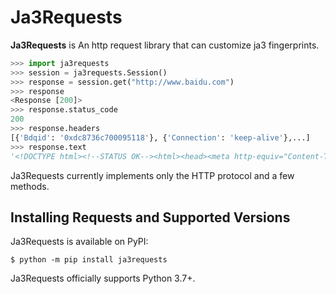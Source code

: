 

# Ja3Requests
**Ja3Requests** is An http request library that can customize ja3 fingerprints.

```python
>>> import ja3requests
>>> session = ja3requests.Session()
>>> response = session.get("http://www.baidu.com")
>>> response
<Response [200]>
>>> response.status_code
200
>>> response.headers
[{'Bdqid': '0xdc8736c700095118'}, {'Connection': 'keep-alive'},...]
>>> response.text
'<!DOCTYPE html><!--STATUS OK--><html><head><meta http-equiv="Content-Type" content="text/html;char...'
```

Ja3Requests currently implements only the HTTP protocol and a few methods.

## Installing Requests and Supported Versions

Ja3Requests is available on PyPI:

```console
$ python -m pip install ja3requests
```

Ja3Requests officially supports Python 3.7+.